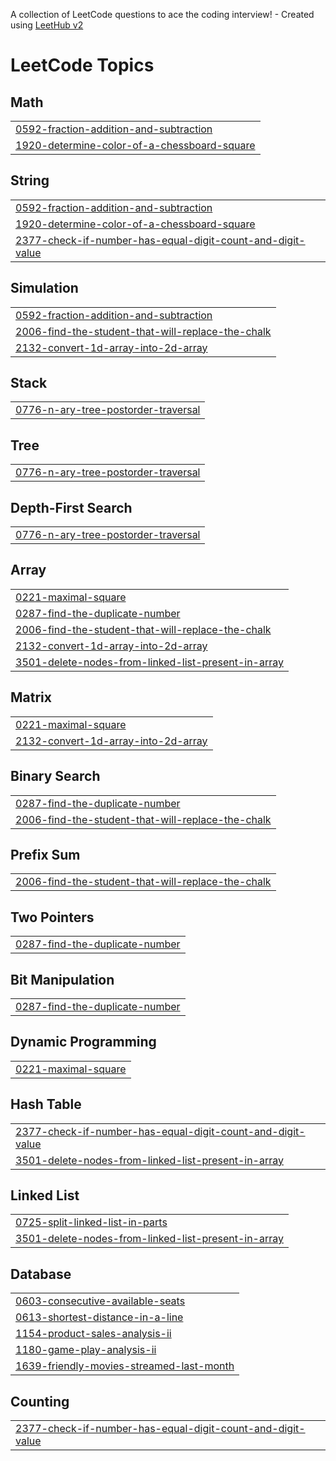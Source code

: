 A collection of LeetCode questions to ace the coding interview! - Created using [LeetHub v2](https://github.com/arunbhardwaj/LeetHub-2.0)
<!---LeetCode Topics Start-->
# LeetCode Topics
## Math
|  |
| ------- |
| [0592-fraction-addition-and-subtraction](https://github.com/hritik-h/Leetcode/tree/master/0592-fraction-addition-and-subtraction) |
| [1920-determine-color-of-a-chessboard-square](https://github.com/hritik-h/Leetcode/tree/master/1920-determine-color-of-a-chessboard-square) |
## String
|  |
| ------- |
| [0592-fraction-addition-and-subtraction](https://github.com/hritik-h/Leetcode/tree/master/0592-fraction-addition-and-subtraction) |
| [1920-determine-color-of-a-chessboard-square](https://github.com/hritik-h/Leetcode/tree/master/1920-determine-color-of-a-chessboard-square) |
| [2377-check-if-number-has-equal-digit-count-and-digit-value](https://github.com/hritik-h/Leetcode/tree/master/2377-check-if-number-has-equal-digit-count-and-digit-value) |
## Simulation
|  |
| ------- |
| [0592-fraction-addition-and-subtraction](https://github.com/hritik-h/Leetcode/tree/master/0592-fraction-addition-and-subtraction) |
| [2006-find-the-student-that-will-replace-the-chalk](https://github.com/hritik-h/Leetcode/tree/master/2006-find-the-student-that-will-replace-the-chalk) |
| [2132-convert-1d-array-into-2d-array](https://github.com/hritik-h/Leetcode/tree/master/2132-convert-1d-array-into-2d-array) |
## Stack
|  |
| ------- |
| [0776-n-ary-tree-postorder-traversal](https://github.com/hritik-h/Leetcode/tree/master/0776-n-ary-tree-postorder-traversal) |
## Tree
|  |
| ------- |
| [0776-n-ary-tree-postorder-traversal](https://github.com/hritik-h/Leetcode/tree/master/0776-n-ary-tree-postorder-traversal) |
## Depth-First Search
|  |
| ------- |
| [0776-n-ary-tree-postorder-traversal](https://github.com/hritik-h/Leetcode/tree/master/0776-n-ary-tree-postorder-traversal) |
## Array
|  |
| ------- |
| [0221-maximal-square](https://github.com/hritik-h/Leetcode/tree/master/0221-maximal-square) |
| [0287-find-the-duplicate-number](https://github.com/hritik-h/Leetcode/tree/master/0287-find-the-duplicate-number) |
| [2006-find-the-student-that-will-replace-the-chalk](https://github.com/hritik-h/Leetcode/tree/master/2006-find-the-student-that-will-replace-the-chalk) |
| [2132-convert-1d-array-into-2d-array](https://github.com/hritik-h/Leetcode/tree/master/2132-convert-1d-array-into-2d-array) |
| [3501-delete-nodes-from-linked-list-present-in-array](https://github.com/hritik-h/Leetcode/tree/master/3501-delete-nodes-from-linked-list-present-in-array) |
## Matrix
|  |
| ------- |
| [0221-maximal-square](https://github.com/hritik-h/Leetcode/tree/master/0221-maximal-square) |
| [2132-convert-1d-array-into-2d-array](https://github.com/hritik-h/Leetcode/tree/master/2132-convert-1d-array-into-2d-array) |
## Binary Search
|  |
| ------- |
| [0287-find-the-duplicate-number](https://github.com/hritik-h/Leetcode/tree/master/0287-find-the-duplicate-number) |
| [2006-find-the-student-that-will-replace-the-chalk](https://github.com/hritik-h/Leetcode/tree/master/2006-find-the-student-that-will-replace-the-chalk) |
## Prefix Sum
|  |
| ------- |
| [2006-find-the-student-that-will-replace-the-chalk](https://github.com/hritik-h/Leetcode/tree/master/2006-find-the-student-that-will-replace-the-chalk) |
## Two Pointers
|  |
| ------- |
| [0287-find-the-duplicate-number](https://github.com/hritik-h/Leetcode/tree/master/0287-find-the-duplicate-number) |
## Bit Manipulation
|  |
| ------- |
| [0287-find-the-duplicate-number](https://github.com/hritik-h/Leetcode/tree/master/0287-find-the-duplicate-number) |
## Dynamic Programming
|  |
| ------- |
| [0221-maximal-square](https://github.com/hritik-h/Leetcode/tree/master/0221-maximal-square) |
## Hash Table
|  |
| ------- |
| [2377-check-if-number-has-equal-digit-count-and-digit-value](https://github.com/hritik-h/Leetcode/tree/master/2377-check-if-number-has-equal-digit-count-and-digit-value) |
| [3501-delete-nodes-from-linked-list-present-in-array](https://github.com/hritik-h/Leetcode/tree/master/3501-delete-nodes-from-linked-list-present-in-array) |
## Linked List
|  |
| ------- |
| [0725-split-linked-list-in-parts](https://github.com/hritik-h/Leetcode/tree/master/0725-split-linked-list-in-parts) |
| [3501-delete-nodes-from-linked-list-present-in-array](https://github.com/hritik-h/Leetcode/tree/master/3501-delete-nodes-from-linked-list-present-in-array) |
## Database
|  |
| ------- |
| [0603-consecutive-available-seats](https://github.com/hritik-h/Leetcode/tree/master/0603-consecutive-available-seats) |
| [0613-shortest-distance-in-a-line](https://github.com/hritik-h/Leetcode/tree/master/0613-shortest-distance-in-a-line) |
| [1154-product-sales-analysis-ii](https://github.com/hritik-h/Leetcode/tree/master/1154-product-sales-analysis-ii) |
| [1180-game-play-analysis-ii](https://github.com/hritik-h/Leetcode/tree/master/1180-game-play-analysis-ii) |
| [1639-friendly-movies-streamed-last-month](https://github.com/hritik-h/Leetcode/tree/master/1639-friendly-movies-streamed-last-month) |
## Counting
|  |
| ------- |
| [2377-check-if-number-has-equal-digit-count-and-digit-value](https://github.com/hritik-h/Leetcode/tree/master/2377-check-if-number-has-equal-digit-count-and-digit-value) |
<!---LeetCode Topics End-->